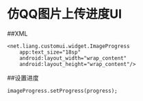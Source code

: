 # 仿QQ图片上传进度UI

##XML
```
<net.liang.customui.widget.ImageProgress
    app:text_size="18sp"
    android:layout_width="wrap_content"
    android:layout_height="wrap_content"/>
```
##设置进度
```
imageProgress.setProgress(progress);
```
